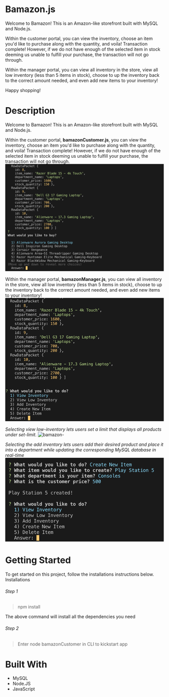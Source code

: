 # Bamazon.js #

Welcome to Bamazon! This is an Amazon-like storefront built with MySQL and Node.js. 

Within the customer portal, you can view the inventory, choose an item you'd like to purchase
along with the quantity, and voila! Transaction complete! However, if we do not have enough 
of the selected item in stock deeming us unable to fulfill your purchase, the transaction 
will not go through.

Within the manager portal, you can view all inventory in the store, view all low
inventory (less than 5 items in stock), choose to up the inventory back to the correct amount
needed, and even add new items to your inventory! 

Happy shopping!


# Description #

Welcome to Bamazon! This is an Amazon-like storefront built with MySQL and Node.js.

Within the customer portal, **bamazonCustomer.js**, you can view the inventory, choose an item you'd like to purchase
along with the quantity, and voila! Transaction complete! However, if we do not have enough 
of the selected item in stock deeming us unable to fulfill your purchase, the transaction 
will not go through.
![bamazon-](screenshots/customer_01.png)

Within the manager portal, **bamazonManager.js**, you can view all inventory in the store, view all low
inventory (less than 5 items in stock), choose to up the inventory back to the correct amount
needed, and even add new items to your inventory! 
![bamazon-](screenshots/manager_01.png)

_Selecting *view low-inventory* lets users set a limit that displays all products under set-limit._
![bamazon-](screenshots/manager_03.png)

_Selecting the *add inventory* lets users add their desired product and place it into a department while updating the corresponding MySQL database in real-time_
![bamazon-](screenshots/manager_02.png)

# Getting Started #
To get started on this project, follow the installations instructions below.
Installations

###### Step 1
> npm install

The above command will install all the dependencies you need


###### Step 2
> Enter node bamazonCustomer in CLI to kickstart app


# Built With
* MySQL
* Node.JS
* JavaScript


 
